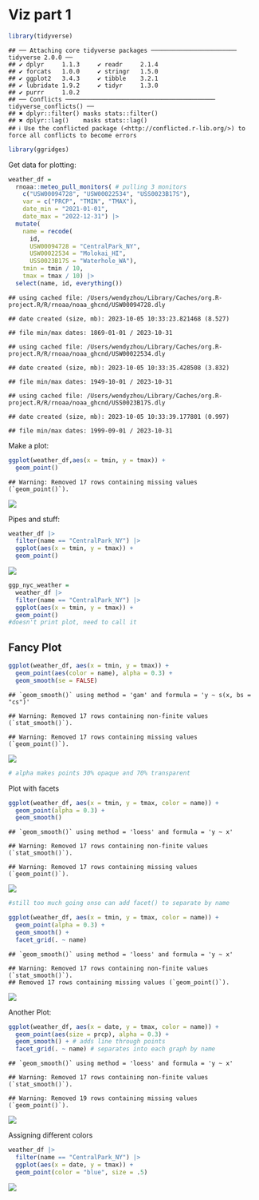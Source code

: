 Viz part 1
================

``` r
library(tidyverse)
```

    ## ── Attaching core tidyverse packages ──────────────────────── tidyverse 2.0.0 ──
    ## ✔ dplyr     1.1.3     ✔ readr     2.1.4
    ## ✔ forcats   1.0.0     ✔ stringr   1.5.0
    ## ✔ ggplot2   3.4.3     ✔ tibble    3.2.1
    ## ✔ lubridate 1.9.2     ✔ tidyr     1.3.0
    ## ✔ purrr     1.0.2     
    ## ── Conflicts ────────────────────────────────────────── tidyverse_conflicts() ──
    ## ✖ dplyr::filter() masks stats::filter()
    ## ✖ dplyr::lag()    masks stats::lag()
    ## ℹ Use the conflicted package (<http://conflicted.r-lib.org/>) to force all conflicts to become errors

``` r
library(ggridges)
```

Get data for plotting:

``` r
weather_df = 
  rnoaa::meteo_pull_monitors( # pulling 3 monitors
    c("USW00094728", "USW00022534", "USS0023B17S"),
    var = c("PRCP", "TMIN", "TMAX"), 
    date_min = "2021-01-01",
    date_max = "2022-12-31") |>
  mutate(
    name = recode(
      id, 
      USW00094728 = "CentralPark_NY", 
      USW00022534 = "Molokai_HI",
      USS0023B17S = "Waterhole_WA"),
    tmin = tmin / 10,
    tmax = tmax / 10) |>
  select(name, id, everything())
```

    ## using cached file: /Users/wendyzhou/Library/Caches/org.R-project.R/R/rnoaa/noaa_ghcnd/USW00094728.dly

    ## date created (size, mb): 2023-10-05 10:33:23.821468 (8.527)

    ## file min/max dates: 1869-01-01 / 2023-10-31

    ## using cached file: /Users/wendyzhou/Library/Caches/org.R-project.R/R/rnoaa/noaa_ghcnd/USW00022534.dly

    ## date created (size, mb): 2023-10-05 10:33:35.428508 (3.832)

    ## file min/max dates: 1949-10-01 / 2023-10-31

    ## using cached file: /Users/wendyzhou/Library/Caches/org.R-project.R/R/rnoaa/noaa_ghcnd/USS0023B17S.dly

    ## date created (size, mb): 2023-10-05 10:33:39.177801 (0.997)

    ## file min/max dates: 1999-09-01 / 2023-10-31

Make a plot:

``` r
ggplot(weather_df,aes(x = tmin, y = tmax)) + 
  geom_point()
```

    ## Warning: Removed 17 rows containing missing values (`geom_point()`).

![](viz_part1_files/figure-gfm/unnamed-chunk-3-1.png)<!-- -->

Pipes and stuff:

``` r
weather_df |> 
  filter(name == "CentralPark_NY") |> 
  ggplot(aes(x = tmin, y = tmax)) + 
  geom_point()
```

![](viz_part1_files/figure-gfm/unnamed-chunk-4-1.png)<!-- -->

``` r
ggp_nyc_weather = 
  weather_df |> 
  filter(name == "CentralPark_NY") |> 
  ggplot(aes(x = tmin, y = tmax)) + 
  geom_point()
#doesn't print plot, need to call it
```

## Fancy Plot

``` r
ggplot(weather_df, aes(x = tmin, y = tmax)) + 
  geom_point(aes(color = name), alpha = 0.3) + 
  geom_smooth(se = FALSE)
```

    ## `geom_smooth()` using method = 'gam' and formula = 'y ~ s(x, bs = "cs")'

    ## Warning: Removed 17 rows containing non-finite values (`stat_smooth()`).

    ## Warning: Removed 17 rows containing missing values (`geom_point()`).

![](viz_part1_files/figure-gfm/unnamed-chunk-5-1.png)<!-- -->

``` r
# alpha makes points 30% opaque and 70% transparent
```

Plot with facets

``` r
ggplot(weather_df, aes(x = tmin, y = tmax, color = name)) + 
  geom_point(alpha = 0.3) + 
  geom_smooth()
```

    ## `geom_smooth()` using method = 'loess' and formula = 'y ~ x'

    ## Warning: Removed 17 rows containing non-finite values (`stat_smooth()`).

    ## Warning: Removed 17 rows containing missing values (`geom_point()`).

![](viz_part1_files/figure-gfm/unnamed-chunk-6-1.png)<!-- -->

``` r
#still too much going onso can add facet() to separate by name

ggplot(weather_df, aes(x = tmin, y = tmax, color = name)) + 
  geom_point(alpha = 0.3) + 
  geom_smooth() + 
  facet_grid(. ~ name)
```

    ## `geom_smooth()` using method = 'loess' and formula = 'y ~ x'

    ## Warning: Removed 17 rows containing non-finite values (`stat_smooth()`).
    ## Removed 17 rows containing missing values (`geom_point()`).

![](viz_part1_files/figure-gfm/unnamed-chunk-6-2.png)<!-- -->

Another Plot:

``` r
ggplot(weather_df, aes(x = date, y = tmax, color = name)) + 
  geom_point(aes(size = prcp), alpha = 0.3) + 
  geom_smooth() + # adds line through points
  facet_grid(. ~ name) # separates into each graph by name
```

    ## `geom_smooth()` using method = 'loess' and formula = 'y ~ x'

    ## Warning: Removed 17 rows containing non-finite values (`stat_smooth()`).

    ## Warning: Removed 19 rows containing missing values (`geom_point()`).

![](viz_part1_files/figure-gfm/unnamed-chunk-7-1.png)<!-- -->

Assigning different colors

``` r
weather_df |> 
  filter(name == "CentralPark_NY") |> 
  ggplot(aes(x = date, y = tmax)) + 
  geom_point(color = "blue", size = .5)
```

![](viz_part1_files/figure-gfm/unnamed-chunk-8-1.png)<!-- -->

